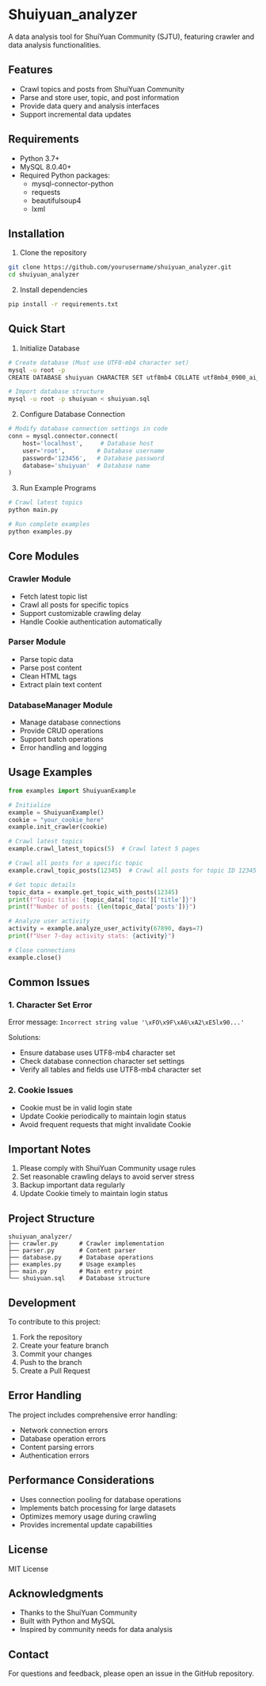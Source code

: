 # Shuiyuan_analyzer

A data analysis tool for ShuiYuan Community (SJTU), featuring crawler and data analysis functionalities.

## Features

- Crawl topics and posts from ShuiYuan Community
- Parse and store user, topic, and post information
- Provide data query and analysis interfaces
- Support incremental data updates

## Requirements

- Python 3.7+
- MySQL 8.0.40+
- Required Python packages:
  - mysql-connector-python
  - requests
  - beautifulsoup4
  - lxml

## Installation

1. Clone the repository
```bash
git clone https://github.com/yourusername/shuiyuan_analyzer.git
cd shuiyuan_analyzer
```

2. Install dependencies
```bash
pip install -r requirements.txt
```

## Quick Start

1. Initialize Database
```bash
# Create database (Must use UTF8-mb4 character set)
mysql -u root -p
CREATE DATABASE shuiyuan CHARACTER SET utf8mb4 COLLATE utf8mb4_0900_ai_ci;

# Import database structure
mysql -u root -p shuiyuan < shuiyuan.sql
```

2. Configure Database Connection
```python
# Modify database connection settings in code
conn = mysql.connector.connect(
    host='localhost',     # Database host
    user='root',         # Database username
    password='123456',   # Database password
    database='shuiyuan'  # Database name
)
```

3. Run Example Programs
```bash
# Crawl latest topics
python main.py

# Run complete examples
python examples.py
```

## Core Modules

### Crawler Module
- Fetch latest topic list
- Crawl all posts for specific topics
- Support customizable crawling delay
- Handle Cookie authentication automatically

### Parser Module
- Parse topic data
- Parse post content
- Clean HTML tags
- Extract plain text content

### DatabaseManager Module
- Manage database connections
- Provide CRUD operations
- Support batch operations
- Error handling and logging

## Usage Examples

```python
from examples import ShuiyuanExample

# Initialize
example = ShuiyuanExample()
cookie = "your_cookie_here"
example.init_crawler(cookie)

# Crawl latest topics
example.crawl_latest_topics(5)  # Crawl latest 5 pages

# Crawl all posts for a specific topic
example.crawl_topic_posts(12345)  # Crawl all posts for topic ID 12345

# Get topic details
topic_data = example.get_topic_with_posts(12345)
print(f"Topic title: {topic_data['topic']['title']}")
print(f"Number of posts: {len(topic_data['posts'])}")

# Analyze user activity
activity = example.analyze_user_activity(67890, days=7)
print(f"User 7-day activity stats: {activity}")

# Close connections
example.close()
```

## Common Issues

### 1. Character Set Error
Error message: `Incorrect string value '\xFO\x9F\xA6\xA2\xE5lx90...'`

Solutions:
- Ensure database uses UTF8-mb4 character set
- Check database connection character set settings
- Verify all tables and fields use UTF8-mb4 character set

### 2. Cookie Issues
- Cookie must be in valid login state
- Update Cookie periodically to maintain login status
- Avoid frequent requests that might invalidate Cookie

## Important Notes

1. Please comply with ShuiYuan Community usage rules
2. Set reasonable crawling delays to avoid server stress
3. Backup important data regularly
4. Update Cookie timely to maintain login status

## Project Structure

```
shuiyuan_analyzer/
├── crawler.py      # Crawler implementation
├── parser.py       # Content parser
├── database.py     # Database operations
├── examples.py     # Usage examples
├── main.py         # Main entry point
└── shuiyuan.sql    # Database structure
```

## Development

To contribute to this project:

1. Fork the repository
2. Create your feature branch
3. Commit your changes
4. Push to the branch
5. Create a Pull Request

## Error Handling

The project includes comprehensive error handling:
- Network connection errors
- Database operation errors
- Content parsing errors
- Authentication errors

## Performance Considerations

- Uses connection pooling for database operations
- Implements batch processing for large datasets
- Optimizes memory usage during crawling
- Provides incremental update capabilities

## License

MIT License

## Acknowledgments

- Thanks to the ShuiYuan Community
- Built with Python and MySQL
- Inspired by community needs for data analysis

## Contact

For questions and feedback, please open an issue in the GitHub repository.

